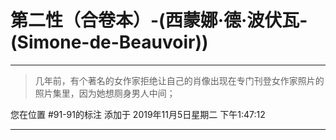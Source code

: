 # 第二性（合卷本）-(西蒙娜·德·波伏瓦-(Simone-de-Beauvoir))

---

> 几年前，有个著名的女作家拒绝让自己的肖像出现在专门刊登女作家照片的照片集里，因为她想厕身男人中间；

您在位置 #91-91的标注 添加于 2019年11月5日星期二 下午1:47:12

---

